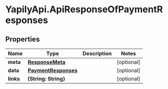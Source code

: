 # YapilyApi.ApiResponseOfPaymentResponses

## Properties

Name | Type | Description | Notes
------------ | ------------- | ------------- | -------------
**meta** | [**ResponseMeta**](ResponseMeta.md) |  | [optional] 
**data** | [**PaymentResponses**](PaymentResponses.md) |  | [optional] 
**links** | **{String: String}** |  | [optional] 


